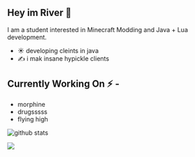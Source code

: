 <div>
<p>

## Hey im River 👋
I am a student interested in Minecraft Modding and Java + Lua development.

- ☀️ developing cleints in java
- ✍️ i mak insane hypickle clients
  
## Currently Working On ⚡ -  
  - morphine
  - drugsssss
  - flying high

</h4>
</div>

![github stats](https://github-readme-stats.vercel.app/api?username=river1337&show_icons=true&title_color=fff&icon_color=FFD700&text_color=ECECEC&bg_color=8A2BE2)


<img src="https://komarev.com/ghpvc/?username=river1337&color=blueviolet">
<br />
